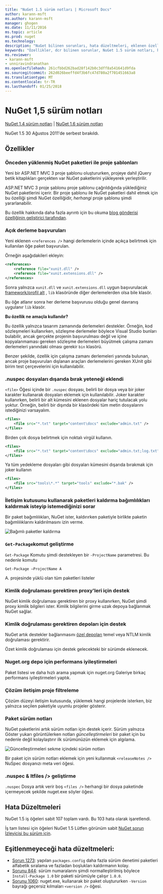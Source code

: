 ```yaml
---
title: "NuGet 1.5 sürüm notları | Microsoft Docs"
author: karann-msft
ms.author: karann-msft
manager: ghogen
ms.date: 11/11/2016
ms.topic: article
ms.prod: nuget
ms.technology: 
description: "NuGet bilinen sorunları, hata düzeltmeleri, eklenen özellikleri ve dcr dahil olmak üzere 1.5 için sürüm notları."
keywords: "Özellikler, dcr bilinen sorunlar, NuGet 1.5 sürüm notları, hata düzeltmeleri eklendi"
ms.reviewer:
- karann-msft
- unniravindranathan
ms.openlocfilehash: 261cfbbd262bad28f142b0c3dff8a541641d9fda
ms.sourcegitcommit: 262d026beeffd4f3b6fc47d780a2f701451663a8
ms.translationtype: MT
ms.contentlocale: tr-TR
ms.lasthandoff: 01/25/2018
---
```

# <a name="nuget-15-release-notes"></a>NuGet 1,5 sürüm notları

[NuGet 1.4 sürüm notları](../release-notes/nuget-1.4.md) | [NuGet 1.6 sürüm notları](../release-notes/nuget-1.6.md)

NuGet 1.5 30 Ağustos 2011'de serbest bırakıldı.

## <a name="features"></a>Özellikler

### <a name="project-templates-with-preinstalled-nuget-packages"></a>Önceden yüklenmiş NuGet paketleri ile proje şablonları
Yeni bir ASP.NET MVC 3 proje şablonu oluştururken, projeye dahil jQuery betik kitaplıkları gerçekten var NuGet paketlerini yükleyerek yerleştirilir.

ASP.NET MVC 3 proje şablonu proje şablonu çağrıldığında yüklediğiniz NuGet paketlerini içerir. Bir proje şablonu ile NuGet paketleri dahil etmek için bu özelliği şimdi NuGet özelliğidir, _herhangi_ proje şablonu şimdi yararlanabilir.

Bu özellik hakkında daha fazla ayrıntı için bu okuma [blog gönderisi özelliğinin geliştirici tarafından](http://blogs.msdn.com/b/marcinon/archive/2011/07/08/project-templates-and-preinstalled-nuget-packages.aspx).

### <a name="explicit-assembly-references"></a>Açık derleme başvuruları

Yeni eklenen `<references />` hangi derlemelerin içinde açıkça belirtmek için kullanılan öğe paket başvurulan.

Örneğin aşağıdakileri ekleyin:

```xml
<references>
    <reference file="xunit.dll" />
    <reference file="xunit.extensions.dll" />
</references>
```

Sonra yalnızca `xunit.dll` ve `xunit.extensions.dll` uygun başvurulacak [framework/profil alt](../schema/nuspec.md#explicit-assembly-references) , `lib` klasöründe diğer derlemelerden olsa bile klasör.

Bu öğe atlanır sonra her derleme başvurusu olduğu genel davranış uygulanır `lib` klasör.

__Bu özellik ne amaçla kullanılır?__

Bu özellik yalnızca tasarım zamanında derlemeleri destekler. Örneğin, kod sözleşmeleri kullanırken, sözleşme derlemeler böylece Visual Studio bunları bulabilir, ancak gerçekte projenin başvurulması değil ve içine kopyalanmaması gereken sözleşme derlemeleri büyütmek çalışma zamanı derlemeleri yanındaki olması gerekir `bin` klasörü.

Benzer şekilde, özellik için çalışma zamanı derlemeleri yanında bulunan, ancak proje başvuruları dışlanan araçları derlemelerini gereken XUnit gibi birim test çerçevelerini için kullanılabilir.

### <a name="added-ability-to-exclude-files-in-the-nuspec"></a>.nuspec dosyaları dışarıda bırak yeteneği eklendi
`<file>` Öğesi içinde bir `.nuspec` dosyası, belirli bir dosya veya bir joker karakter kullanarak dosyaları eklemek için kullanılabilir. Joker karakter kullanırken, belirli bir alt kümesini eklenen dosyalar hariç tutulacak yolu yoktur. Örneğin, belirli bir dışında bir klasördeki tüm metin dosyalarını istediğinizi varsayalım.

```xml
<files>
    <file src="*.txt" target="content\docs" exclude="admin.txt" />
</files>
```

Birden çok dosya belirtmek için noktalı virgül kullanın.

```xml
<files>
    <file src="*.txt" target="content\docs" exclude="admin.txt;log.txt" />
</files>
```

Ya tüm yedekleme dosyaları gibi dosyaları kümesini dışarıda bırakmak için joker kullanın

```xml
<files>
    <file src="tools\*.*" target="tools" exclude="*.bak" />
</files>
```

### <a name="removing-packages-using-the-dialog-prompts-to-remove-dependencies"></a>İletişim kutusunu kullanarak paketleri kaldırma bağımlılıkları kaldırmak isteyip istemediğinizi sorar
Bir paket bağımlılıkları, NuGet ister, kaldırırken paketiyle birlikte paketin bağımlılıklarını kaldırılmasını izin verme.

![Bağımlı paketler kaldırma](./media/remove-dependent-packages.png)


### <a name="get-package-command-improvement"></a>`Get-Package`komut geliştirme
`Get-Package` Komutu şimdi destekleyen bir `-ProjectName` parametresi. Bu nedenle komutu

    Get-Package –ProjectName A

A. projesinde yüklü olan tüm paketleri listeler

### <a name="support-for-proxies-that-require-authentication"></a>Kimlik doğrulaması gerektiren proxy'leri için destek
NuGet kimlik doğrulaması gerektiren bir proxy kullanırken, NuGet şimdi proxy kimlik bilgileri ister. Kimlik bilgilerini girme uzak depoya bağlanmak NuGet sağlar.

### <a name="support-for-repositories-that-require-authentication"></a>Kimlik doğrulaması gerektiren depoları için destek
NuGet artık destekler bağlanmasını [özel depoları](../hosting-packages/local-feeds.md) temel veya NTLM kimlik doğrulaması gerektirir.

Özet kimlik doğrulaması için destek gelecekteki bir sürümde eklenecek.

### <a name="performance-improvements-to-the-nugetorg-repository"></a>Nuget.org depo için performans iyileştirmeleri
Paket listesi ve daha hızlı arama yapmak için nuget.org Galeriye birkaç performans iyileştirmeleri yaptık.

### <a name="solution-dialog-project-filtering"></a>Çözüm iletişim proje filtreleme
Çözüm düzeyi iletişim kutusunda, yüklemek hangi projelerde isterken, biz yalnızca seçilen paketiyle uyumlu projeler gösterir.

### <a name="package-release-notes"></a>Paket sürüm notları
NuGet paketlerini artık sürüm notları için destek içerir. Sürüm yalnızca Göster yukarı görüntülerken notları _güncelleştirmeleri_ bir paket için bu nedenle değil kolaylaştırır ilk sürümünüzün eklemek için algılama.

![Güncelleştirmeleri sekme içindeki sürüm notları](./media/manage-nuget-packages-release-notes.png)

Bir paket için sürüm notları eklemek için yeni kullanmak `<releaseNotes />` NuSpec dosyanızı meta veri öğesi.

### <a name="nuspec-ltfiles-gt-improvement"></a>.nuspec & ltfiles /&gt; geliştirme
`.nuspec` Dosya artık verir boş `<files />` herhangi bir dosya paketinde içermeyecek şekilde nuget.exe söyler öğesi.

## <a name="bug-fixes"></a>Hata Düzeltmeleri
NuGet 1.5 iş öğeleri sabit 107 toplam vardı. Bu 103 hata olarak işaretlendi.

İş tam listesi için öğeleri NuGet 1.5 Lütfen görünüm sabit [NuGet sorun İzleyicisi bu sürüm için](http://nuget.codeplex.com/workitem/list/advanced?keyword=&status=All&type=All&priority=All&release=NuGet%201.5&assignedTo=All&component=All&sortField=Summary&sortDirection=Descending&page=0).

## <a name="bug-fixes-worth-noting"></a>Eşitlenmeyeceği hata düzeltmeleri:

* [Sorun 1273](http://nuget.codeplex.com/workitem/1273): yapılan `packages.config` daha fazla sürüm denetimi paketleri alfabetik sıralama ve fazladan boşlukları kaldırmanın kolay.
* [Sorunu 844](http://nuget.codeplex.com/workitem/844): sürüm numaralarını şimdi normalleştirilmiş böylece `Install-Package 1.0` bir paketi sürümüyle çalışır `1.0.0`.
* [Sorunu 1060](http://nuget.codeplex.com/workitem/1060): nuget.exe, kullanarak bir paket oluştururken `-Version` bayrağı geçersiz kılmaları `<version />` öğesi.
